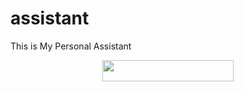 # assistant
This is My Personal Assistant

<p align="center"><a href="https://heroku.com/deploy?template=https://github.com/ProXSammY/assistant"> <img src="https://img.shields.io/badge/Deploy%20To%20Heroku-blueviolet?style=for-the-badge&logo=heroku" width="210" height="34.45"/></a></p>
